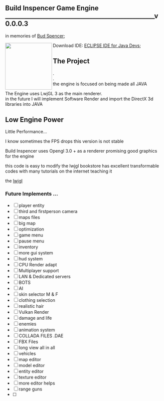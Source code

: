 ## Build Inspencer Game Engine ________________________________________________v0.0.0.3  
  in memories of [Bud Spencer](https://en.wikipedia.org/wiki/Bud_Spencer);
  
  

  <img align="left" height="150em" src="https://www.eclipse.org/org/artwork/images/eclipse_ide_logo.png"/>  
    
    
    
  Download IDE: [ECLIPSE IDE for Java Devs](https://www.eclipse.org/downloads/);  
  
  
  ## The Project  ##
  .  
  .  
  the engine is focused on being made all JAVA  
  
  The Engine uses LwjGL 3 as the main renderer.   
  in the future I will implement Software Render and import the DirectX 3d libraries into JAVA  

## Low Engine Power

Little Performance...  
  
I know sometimes the FPS drops this version is not stable  

Build Inspencer uses Opengl 3.0 + as a renderer promising good graphics for the engine

  this code is easy to modify the lwjgl bookstore has excellent transformable codes with many tutorials on the internet teaching it
  
  the [lwjgl](https://www.lwjgl.org/guide)
  
  
### Future Implements ...
</div>

- [ ] player entity
- [ ] third and firstperson camera  
- [ ] maps files  
- [ ] big map  
- [ ] optimization  
- [ ] game menu
- [ ] pause menu
- [ ] inventory
- [ ] more gui system
- [ ] hud system
- [ ] CPU Render adapt
- [ ] Multiplayer support
- [ ] LAN & Dedicated servers
- [ ] BOTS
- [ ] AI
- [ ] skin selector M & F
- [ ] clothing selection
- [ ] realistic hair
- [ ] Vulkan Render
- [ ] damage and life
- [ ] enemies
- [ ] animation system
- [ ] COLLADA FILES .DAE
- [ ] FBX Files 
- [ ] long view all in all
- [ ] vehicles
- [ ] map editor
- [ ] model editor
- [ ] entity editor
- [ ] texture editor
- [ ] more editor helps
- [ ] range guns
- [ ] 

